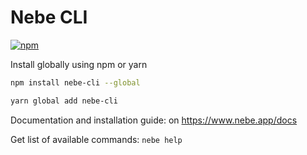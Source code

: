 # Nebe CLI

[![npm](https://img.shields.io/npm/v/nebe-cli.svg)](https://www.npmjs.com/package/nebe-cli)

Install globally using npm or yarn

```bash
npm install nebe-cli --global
```
```bash
yarn global add nebe-cli
```

Documentation and installation guide: on https://www.nebe.app/docs

Get list of available commands: `nebe help`
